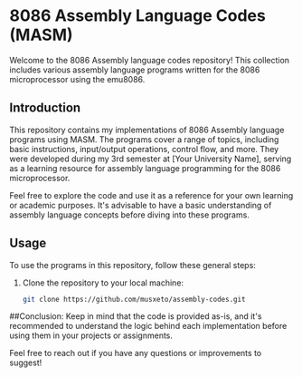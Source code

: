 # 8086 Assembly Language Codes (MASM)

Welcome to the 8086 Assembly language codes repository! This collection includes various assembly language programs written for the 8086 microprocessor using the emu8086.

## Introduction

This repository contains my implementations of 8086 Assembly language programs using MASM. The programs cover a range of topics, including basic instructions, input/output operations, control flow, and more. They were developed during my 3rd semester at [Your University Name], serving as a learning resource for assembly language programming for the 8086 microprocessor.

Feel free to explore the code and use it as a reference for your own learning or academic purposes. It's advisable to have a basic understanding of assembly language concepts before diving into these programs.

## Usage

To use the programs in this repository, follow these general steps:

1. Clone the repository to your local machine:

   ```bash
   git clone https://github.com/musxeto/assembly-codes.git
##Conclusion:
Keep in mind that the code is provided as-is, and it's recommended to understand the logic behind each implementation before using them in your projects or assignments.

Feel free to reach out if you have any questions or improvements to suggest!
